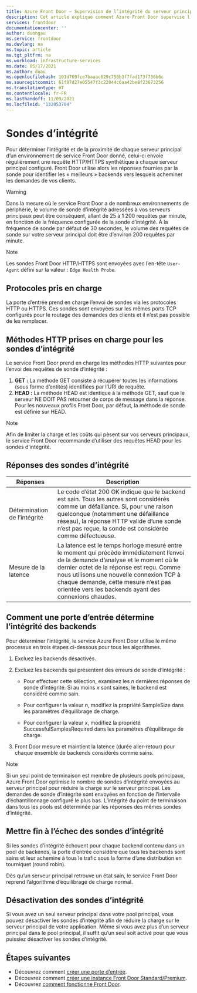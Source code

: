 ```yaml
---
title: Azure Front Door – Supervision de l’intégrité du serveur principal | Microsoft Docs
description: Cet article explique comment Azure Front Door supervise l’intégrité de vos serveurs principaux.
services: frontdoor
documentationcenter: ''
author: duongau
ms.service: frontdoor
ms.devlang: na
ms.topic: article
ms.tgt_pltfrm: na
ms.workload: infrastructure-services
ms.date: 05/17/2021
ms.author: duau
ms.openlocfilehash: 101d769fce7baaac629c756b3f7fad173f736b6c
ms.sourcegitcommit: 61f87d27e05547f3c22044c6aa42be8f23673256
ms.translationtype: HT
ms.contentlocale: fr-FR
ms.lasthandoff: 11/09/2021
ms.locfileid: "132053704"
---
```

# <a name="health-probes"></a>Sondes d’intégrité

Pour déterminer l’intégrité et de la proximité de chaque serveur principal d’un environnement de service Front Door donné, celui-ci envoie régulièrement une requête HTTP/HTTPS synthétique à chaque serveur principal configuré. Front Door utilise alors les réponses fournies par la sonde pour identifier les « meilleurs » backends vers lesquels acheminer les demandes de vos clients. 

> [!WARNING]
> Dans la mesure où le service Front Door a de nombreux environnements de périphérie, le volume de sonde d’intégrité adressées à vos serveurs principaux peut être conséquent, allant de 25 à 1 200 requêtes par minute, en fonction de la fréquence configurée de la sonde d’intégrité. À la fréquence de sonde par défaut de 30 secondes, le volume des requêtes de sonde sur votre serveur principal doit être d’environ 200 requêtes par minute.

> [!NOTE]
> Les sondes Front Door HTTP/HTTPS sont envoyées avec l’en-tête `User-Agent` défini sur la valeur : `Edge Health Probe`. 

## <a name="supported-protocols"></a>Protocoles pris en charge

La porte d’entrée prend en charge l’envoi de sondes via les protocoles HTTP ou HTTPS. Ces sondes sont envoyées sur les mêmes ports TCP configurés pour le routage des demandes des clients et il n’est pas possible de les remplacer.

## <a name="supported-http-methods-for-health-probes"></a>Méthodes HTTP prises en charge pour les sondes d’intégrité

Le service Front Door prend en charge les méthodes HTTP suivantes pour l’envoi des requêtes de sonde d’intégrité :

1. **GET :** La méthode GET consiste à récupérer toutes les informations (sous forme d’entités) identifiées par l’URI de requête.
2. **HEAD :** La méthode HEAD est identique à la méthode GET, sauf que le serveur NE DOIT PAS retourner de corps de message dans la réponse. Pour les nouveaux profils Front Door, par défaut, la méthode de sonde est définie sur HEAD.

> [!NOTE]
> Afin de limiter la charge et les coûts qui pèsent sur vos serveurs principaux, le service Front Door recommande d’utiliser des requêtes HEAD pour les sondes d’intégrité.

## <a name="health-probe-responses"></a>Réponses des sondes d’intégrité

| Réponses  | Description | 
| ------------- | ------------- |
| Détermination de l’intégrité  | Le code d’état 200 OK indique que le backend est sain. Tous les autres sont considérés comme un défaillance. Si, pour une raison quelconque (notamment une défaillance réseau), la réponse HTTP valide d’une sonde n’est pas reçue, la sonde est considérée comme défectueuse.|
| Mesure de la latence  | La latence est le temps horloge mesuré entre le moment qui précède immédiatement l’envoi de la demande d’analyse et le moment où le dernier octet de la réponse est reçu. Comme nous utilisons une nouvelle connexion TCP à chaque demande, cette mesure n’est pas orientée vers les backends ayant des connexions chaudes.  |

## <a name="how-front-door-determines-backend-health"></a>Comment une porte d’entrée détermine l’intégrité des backends

Pour déterminer l’intégrité, le service Azure Front Door utilise le même processus en trois étapes ci-dessous pour tous les algorithmes.

1. Excluez les backends désactivés.

2. Excluez les backends qui présentent des erreurs de sonde d’intégrité :
    * Pour effectuer cette sélection, examinez les _n_ dernières réponses de sonde d’intégrité. Si au moins _x_ sont saines, le backend est considéré comme sain.

    * Pour configurer la valeur _n_, modifiez la propriété SampleSize dans les paramètres d’équilibrage de charge.

    * Pour configurer la valeur _x_, modifiez la propriété SuccessfulSamplesRequired dans les paramètres d’équilibrage de charge.

3. Front Door mesure et maintient la latence (durée aller-retour) pour chaque ensemble de backends considérés comme sains.

> [!NOTE]
> Si un seul point de terminaison est membre de plusieurs pools principaux, Azure Front Door optimise le nombre de sondes d’intégrité envoyées au serveur principal pour réduire la charge sur le serveur principal. Les demandes de sonde d’intégrité sont envoyées en fonction de l’intervalle d’échantillonnage configuré le plus bas. L’intégrité du point de terminaison dans tous les pools est déterminée par les réponses des mêmes sondes d’intégrité.

## <a name="complete-health-probe-failure"></a>Mettre fin à l’échec des sondes d’intégrité

Si les sondes d’intégrité échouent pour chaque backend contenu dans un pool de backends, la porte d’entrée considère que tous les backends sont sains et leur achemine à tous le trafic sous la forme d’une distribution en tourniquet (round robin).

Dès qu’un serveur principal retrouve un état sain, le service Front Door reprend l’algorithme d’équilibrage de charge normal.

## <a name="disabling-health-probes"></a>Désactivation des sondes d’intégrité

Si vous avez un seul serveur principal dans votre pool principal, vous pouvez désactiver les sondes d’intégrité afin de réduire la charge sur le serveur principal de votre application. Même si vous avez plus d’un serveur principal dans le pool principal, il suffit qu’un seul soit activé pour que vous puissiez désactiver les sondes d’intégrité.

## <a name="next-steps"></a>Étapes suivantes

- Découvrez comment [créer une porte d’entrée](quickstart-create-front-door.md).
- Découvrez comment [créer une instance Front Door Standard/Premium](standard-premium/create-front-door-portal.md).
- Découvrez [comment fonctionne Front Door](front-door-routing-architecture.md).
